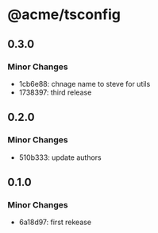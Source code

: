 # @acme/tsconfig

## 0.3.0

### Minor Changes

- 1cb6e88: chnage name to steve for utils
- 1738397: third release

## 0.2.0

### Minor Changes

- 510b333: update authors

## 0.1.0

### Minor Changes

- 6a18d97: first rekease

